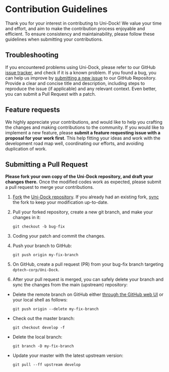 # Contribution Guidelines

Thank you for your interest in contributing to Uni-Dock! We value your time and effort, and aim to make the contribution process enjoyable and efficient. To ensure consistency and maintainability, please follow these guidelines when submitting your contributions.

## Troubleshooting

If you encountered problems using Uni-Dock, please refer to our GitHub [issue tracker](https://github.com/dptech-corp/Uni-Dock/issues), and check if it is a known problem.
If you found a bug, you can help us improve by [submitting a new issue](https://github.com/dptech-corp/Uni-Dock/issues/new) to our GitHub Repository. Provide a clear and concise title and description, including steps to reproduce the issue (if applicable) and any relevant context.
Even better, you can submit a Pull Request with a patch.

## Feature requests

We highly appreciate your contributions, and would like to help you crafting the changes and making contributions to the community.
If you would like to implement a new feature, please **submit a feature requesting issue with a proposal for your work first**. 
This help fitting your ideas and work with the development road map well, coordinating our efforts, and avoiding duplication of work.

## Submitting a Pull Request

**Please fork your own copy of the Uni-Dock repository, and draft your changes there.** Once the modified codes work as expected, please submit a pull request to merge your contributions.

1. [Fork](https://docs.github.com/en/github/getting-started-with-github/fork-a-repo) the [Uni-Dock repository](https://github.com/dptech-corp/Uni-Dock). If you already had an existing fork, [sync](https://docs.github.com/en/pull-requests/collaborating-with-pull-requests/working-with-forks/syncing-a-fork) the fork to keep your modification up-to-date.

2. Pull your forked repository, create a new git branch, and make your changes in it:

     ```shell
     git checkout -b bug-fix
     ```

3. Coding your patch and commit the changes.

4. Push your branch to GitHub:

    ```shell
    git push origin my-fix-branch
    ```

5. On GitHub, create a pull request (PR) from your bug-fix branch targeting `dptech-corp/Uni-Dock`.
 
6. After your pull request is merged, you can safely delete your branch and sync the changes from the main (upstream) repository:

- Delete the remote branch on GitHub either [through the GitHub web UI](https://docs.github.com/en/repositories/configuring-branches-and-merges-in-your-repository/managing-branches-in-your-repository/deleting-and-restoring-branches-in-a-pull-request#deleting-a-branch-used-for-a-pull-request) or your local shell as follows:

    ```shell
    git push origin --delete my-fix-branch
    ```

- Check out the master branch:

    ```shell
    git checkout develop -f
    ```

- Delete the local branch:

    ```shell
    git branch -D my-fix-branch
    ```

- Update your master with the latest upstream version:

    ```shell
    git pull --ff upstream develop
    ```
